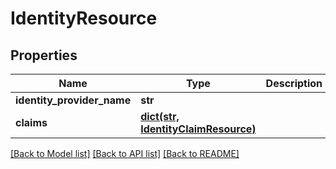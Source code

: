 # IdentityResource

## Properties
Name | Type | Description | Notes
------------ | ------------- | ------------- | -------------
**identity_provider_name** | **str** |  | [optional] 
**claims** | [**dict(str, IdentityClaimResource)**](IdentityClaimResource.md) |  | [optional] 

[[Back to Model list]](../README.md#documentation-for-models) [[Back to API list]](../README.md#documentation-for-api-endpoints) [[Back to README]](../README.md)

